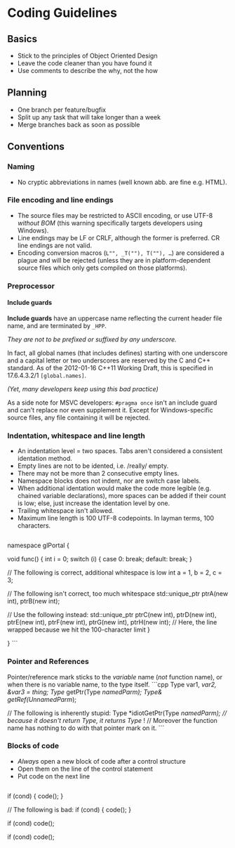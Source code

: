 # Coding Guidelines
## Basics
- Stick to the principles of Object Oriented Design
- Leave the code cleaner than you have found it
- Use comments to describe the why, not the how

## Planning
- One branch per feature/bugfix
- Split up any task that will take longer than a week
- Merge branches back as soon as possible

## Conventions

### Naming
- No cryptic abbreviations in names (well known abb. are fine e.g. HTML).

### File encoding and line endings
- The source files may be restricted to ASCII encoding, or use UTF-8 *without* *BOM* 
(this warning specifically targets developers using Windows).
- Line endings may be LF or CRLF, although the former is preferred. CR line endings are not valid.
- Encoding conversion macros (```L"", _T(""), T(""), …```) are considered a plague and will be rejected 
(unless they are in platform-dependent source files which only gets compiled on those platforms).

### Preprocessor
#### Include guards
**Include guards** have an uppercase name reflecting the current header file name, and are terminated by `_HPP`.

*They are not to be prefixed or suffixed by any underscore.*

In fact, all global names (that includes defines) starting with one underscore and a capital letter or two underscores 
are reserved by the C and C++ standard. 
As of the 2012-01-16 C++11 Working Draft, this is specified in 17.6.4.3.2/1 `[global.names]`.

*(Yet, many developers keep using this bad practice)*

As a side note for MSVC developers: ```#pragma once``` isn't an include guard and can't replace nor even supplement it. 
Except for Windows-specific source files, any file containing it will be rejected.
### Indentation, whitespace and line length
- An indentation level = two spaces. Tabs aren't considered a consistent identation method.
- Empty lines are not to be idented, i.e. /really/ empty.
- There may not be more than 2 consecutive empty lines.
- Namespace blocks does not indent, nor are switch case labels.
- When additional identation would make the code more legible (e.g. chained variable declarations), 
more spaces can be added if their count is low; else, just increase the identation level by one.
- Trailing whitespace isn't allowed.
- Maximum line length is 100 UTF-8 codepoints. In layman terms, 100 characters.
    ```cpp
namespace glPortal {

void func() {
  int i = 0;
  switch (i) {
  case 0:
    break;
  default:
    break;
  }

  // The following is correct, additional whitespace is low
  int a = 1,
      b = 2,
      c = 3;

  // The following isn't correct, too much whitespace
  std::unique_ptr<int> ptrA(new int),
                       ptrB(new int);

  // Use the following instead:
  std::unique_ptr<int> ptrC(new int), ptrD(new int), ptrE(new int), ptrF(new int), ptrG(new int),
    ptrH(new int);
  // Here, the line wrapped because we hit the 100-character limit
}

}
     ```
### Pointer and References
Pointer/reference mark sticks to the *variable* name (*not* function name), 
or when there is no variable name, to the type itself.
     ```cpp
Type var1, *var2, &var3 = thing;
Type* getPtr(Type *namedParm);
Type& getRef(UnnamedParm*);

// The following is inherently stupid:
Type *idiotGetPtr(Type *namedParm);
// because it doesn't return Type, it returns Type* !
// Moreover the function name has nothing to do with that pointer mark on it.
    ```
### Blocks of code
- *Always* open a new block of code after a control structure
- Open them on the line of the control statement
- Put code on the next line
     ```cpp
if (cond) {
  code();
}

// The following is bad:
if (cond)
{
  code();
}

if (cond)
  code();

if (cond) code();
 ```
